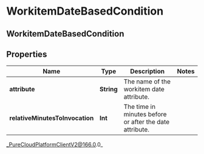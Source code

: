 # WorkitemDateBasedCondition

## WorkitemDateBasedCondition

## Properties

|Name | Type | Description | Notes|
|------------ | ------------- | ------------- | -------------|
| **attribute** | **String** | The name of the workitem date attribute. | |
| **relativeMinutesToInvocation** | **Int** | The time in minutes before or after the date attribute. | |



_PureCloudPlatformClientV2@166.0.0_
